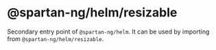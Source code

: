 # @spartan-ng/helm/resizable

Secondary entry point of `@spartan-ng/helm`. It can be used by importing from `@spartan-ng/helm/resizable`.
